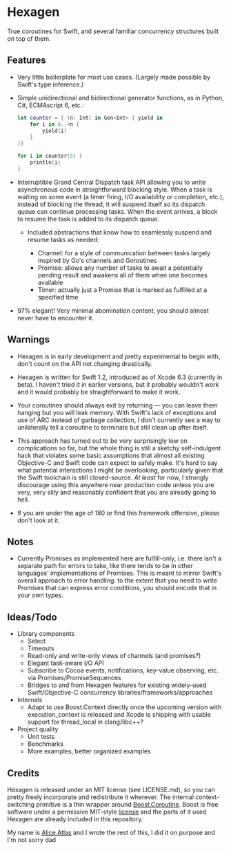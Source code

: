 Hexagen
=======

True coroutines for Swift, and several familiar concurrency structures built on top of them.

Features
--------

* Very little boilerplate for most use cases. (Largely made possible by Swift's type inference.)

* Simple unidirectional and bidirectional generator functions, as in Python, C#, ECMAscript 6, etc.:

  ```swift
  let counter = { (n: Int) in Gen<Int> { yield in
      for i in 0..<n {
          yield(i)
      }
  }}

  for i in counter(5) {
      println(i)
  }
  ```

* Interruptible Grand Central Dispatch task API allowing you to write asynchronous code in straightforward blocking style. When a task is waiting on some event (a timer firing, I/O availability or completion, etc.), instead of blocking the thread, it will suspend itself so its dispatch queue can continue processing tasks. When the event arrives, a block to resume the task is added to its dispatch queue.

    * Included abstractions that know how to seamlessly suspend and resume tasks as needed:

        * Channel: for a style of communication between tasks largely inspired by Go's channels and Goroutines
        * Promise: allows any number of tasks to await a potentially pending result and awakens all of them when one becomes available
        * Timer: actually just a Promise<Void> that is marked as fulfilled at a specified time

* 97% elegant! Very minimal abomination content, you should almost never have to encounter it.


Warnings
--------

* Hexagen is in early development and pretty experimental to begin with, don't count on the API not changing drastically.

* Hexagen is written for Swift 1.2, introduced as of Xcode 6.3 (currently in beta). I haven't tried it in earlier versions, but it probably wouldn't work and it would probably be straightforward to make it work.

* Your coroutines should always exit by returning — you can leave them hanging but you will leak memory. With Swift's lack of exceptions and use of ARC instead of garbage collection, I don't currently see a way to unilaterally tell a coroutine to terminate but still clean up after itself.

* This approach has turned out to be very surprisingly low on complications so far, but the whole thing is still a sketchy self-indulgent hack that violates some basic assumptions that almost all existing Objective-C and Swift code can expect to safely make. It's hard to say what potential interactions I might be overlooking, particularly given that the Swift toolchain is still closed-source. *At least* for now, I strongly discourage using this anywhere near production code unless you are very, very silly and reasonably confident that you are already going to hell.

* If you are under the age of 180 or find this framework offensive, please don't look at it.

Notes
-----

* Currently Promises as implemented here are fulfill-only, i.e. there isn't a separate path for errors to take, like there tends to be in other languages' implementations of Promises. This is meant to mirror Swift's overall approach to error handling: to the extent that you need to write Promises that can express error conditions, you should encode that in your own types.

Ideas/Todo
----------

* Library components
    * Select
    * Timeouts
    * Read-only and write-only views of channels (and promises?)
    * Elegant task-aware I/O API
    * Subscribe to Cocoa events, notifications, key-value observing, etc. via Promises/PromiseSequences
    * Bridges to and from Hexagen features for existing widely-used Swift/Objective-C concurrency libraries/frameworks/approaches
* Internals
    * Adapt to use Boost.Context directly once the upcoming version with execution\_context is released and Xcode is shipping with usable support for thread\_local in clang/libc++?
* Project quality
    * Unit tests
    * Benchmarks
    * More examples, better organized examples

Credits
-------

Hexagen is released under an MIT license (see LICENSE.md), so you can pretty freely incorporate and redistribute it wherever. The internal context-switching primitive is a thin wrapper around [Boost.Coroutine](http://www.boost.org/libs/coroutine/). Boost is free software under a permissive MIT-style [license](http://www.boost.org/users/license.html) and the parts of it used Hexagen are already included in this repository.

My name is [Alice Atlas](https://github.com/aliceatlas) and I wrote the rest of this, I did it on purpose and I'm not sorry dad